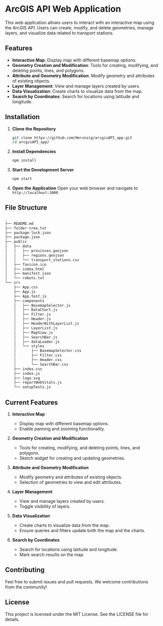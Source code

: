 # ArcGIS API Web Application

This web application allows users to interact with an interactive map using the ArcGIS API. Users can create, modify, and delete geometries, manage layers, and visualize data related to transport stations.

## Features

- **Interactive Map**: Display map with different basemap options.
- **Geometry Creation and Modification**: Tools for creating, modifying, and deleting points, lines, and polygons.
- **Attribute and Geometry Modification**: Modify geometry and attributes of existing objects.
- **Layer Management**: View and manage layers created by users.
- **Data Visualization**: Create charts to visualize data from the map.
- **Search by Coordinates**: Search for locations using latitude and longitude.

## Installation

1. **Clone the Repository**

   ```bash
   git clone https://github.com/Hervnzig/arcgisAPI_app.git
   cd arcgisAPI_app/
   ```

2. **Install Dependencies**

   ```bash
   npm install
   ```

3. **Start the Development Server**

   ```bash
   npm start
   ```

4. **Open the Application**
   Open your web browser and navigate to `http://localhost:3000`

## File Structure

```bash
.
├── README.md
├── folder-tree.txt
├── package-lock.json
├── package.json
├── public
│   ├── data
│   │   ├── provinces.geojson
│   │   ├── regions.geojson
│   │   └── transport_stations.csv
│   ├── favicon.ico
│   ├── index.html
│   ├── manifest.json
│   └── robots.txt
└── src
    ├── App.css
    ├── App.js
    ├── App.test.js
    ├── components
    │   ├── BasemapSelector.js
    │   ├── DataChart.js
    │   ├── Filter.js
    │   ├── Header.js
    │   ├── HeaderWithLayerList.js
    │   ├── LayerList.js
    │   ├── MapView.js
    │   ├── SearchBar.js
    │   ├── dataLoader.js
    │   └── styles
    │       ├── BasemapSelector.css
    │       ├── Filter.css
    │       ├── Header.css
    │       └── SearchBar.css
    ├── index.css
    ├── index.js
    ├── logo.svg
    ├── reportWebVitals.js
    └── setupTests.js
```

## Current Features

1. **Interactive Map**

   - Display map with different basemap options.
   - Enable panning and zooming functionality.

2. **Geometry Creation and Modification**

   - Tools for creating, modifying, and deleting points, lines, and polygons.
   - Sketch widget for creating and updating geometries.

3. **Attribute and Geometry Modification**

   - Modify geometry and attributes of existing objects.
   - Selection of geometries to view and edit attributes.

4. **Layer Management**

   - View and manage layers created by users.
   - Toggle visibility of layers.

5. **Data Visualization**

   - Create charts to visualize data from the map.
   - Ensure queries and filters update both the map and the charts.

6. **Search by Coordinates**
   - Search for locations using latitude and longitude.
   - Mark search results on the map.

## Contributing

Feel free to submit issues and pull requests. We welcome contributions from the community!

## License

This project is licensed under the MIT License. See the LICENSE file for details.
